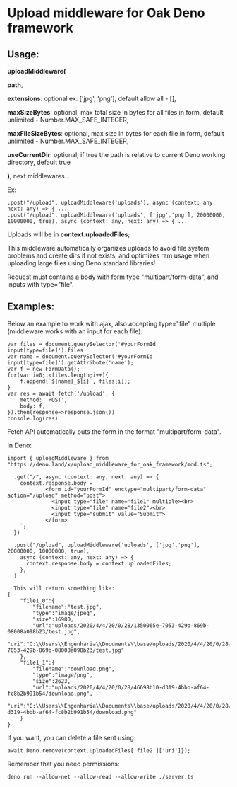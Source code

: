 # Upload middleware for Oak Deno framework

## Usage: 
<b>uploadMiddleware(</b>

<b>path</b>,

<b>extensions</b>: optional ex: ['jpg', 'png'], default allow all - [], 

<b>maxSizeBytes</b>: optional, max total size in bytes for all files in form, default unlimited - Number.MAX_SAFE_INTEGER, 

<b>maxFileSizeBytes</b>: optional, max size in bytes for each file in form, default unlimited - Number.MAX_SAFE_INTEGER, 

<b>useCurrentDir</b>: optional, if true the path is relative to current Deno working directory, default true

<b>)</b>, next middlewares ...

Ex: 
```
.post("/upload", uploadMiddleware('uploads'), async (context: any, next: any) => { ...
.post("/upload", uploadMiddleware('uploads', ['jpg','png'], 20000000, 10000000, true), async (context: any, next: any) => { ...
```
Uploads will be in <b>context.uploadedFiles</b>;

This middleware automatically organizes uploads to avoid file system problems and create dirs if not exists, and optimizes ram usage when uploading large files using Deno standard libraries!

Request must contains a body with form type "multipart/form-data", and inputs with type="file". 

## Examples:
Below an example to work with ajax, also accepting type="file" multiple (middleware works with an input for each file):
```
var files = document.querySelector('#yourFormId input[type=file]').files
var name = document.querySelector('#yourFormId input[type=file]').getAttribute('name');
var f = new FormData();
for(var i=0;i<files.length;i++){
	f.append(`${name}_${i}`, files[i]);	
}
var res = await fetch('/upload', {
	method: 'POST',
	body: f,
}).then(response=>response.json())
console.log(res)
```
Fetch API automatically puts the form in the format "multipart/form-data".

In Deno:
```
import { uploadMiddleware } from "https://deno.land/x/upload_middleware_for_oak_framework/mod.ts";

  .get("/", async (context: any, next: any) => {
    context.response.body = `
            <form id="yourFormId" enctype="multipart/form-data" action="/upload" method="post">
              <input type="file" name="file1" multiple><br>
              <input type="file" name="file2"><br>
              <input type="submit" value="Submit">
            </form>
    `;
  })

  .post("/upload", uploadMiddleware('uploads', ['jpg','png'], 20000000, 10000000, true),
    async (context: any, next: any) => {
      context.response.body = context.uploadedFiles;
    },
  )

  This will return something like:
{
	"file1_0":{
		"filename":"test.jpg",
		"type":"image/jpeg",
		"size":16980,
		"url":"uploads/2020/4/4/20/0/28/1350065e-7053-429b-869b-08008a098b23/test.jpg",
		"uri":"C:\\Users\\Engenharia\\Documents\\base/uploads/2020/4/4/20/0/28/1350065e-7053-429b-869b-08008a098b23/test.jpg"
	},
	"file1_1":{
		"filename":"download.png",
		"type":"image/png",
		"size":2623,
		"url":"uploads/2020/4/4/20/0/28/46698b10-d319-4bbb-af64-fc8b2b991b54/download.png",
		"uri":"C:\\Users\\Engenharia\\Documents\\base/uploads/2020/4/4/20/0/28/46698b10-d319-4bbb-af64-fc8b2b991b54/download.png"
	}
}
```
If you want, you can delete a file sent using:
```
await Deno.remove(context.uploadedFiles['file2']['uri']});
```
Remember that you need permissions:
```
deno run --allow-net --allow-read --allow-write ./server.ts
```
